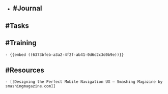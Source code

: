 - ## #Journal
## #Tasks
## #Training
	- {{embed ((6373bfeb-a3a2-4f2f-ab41-0d6d2c3d0b9e))}}
## #Resources
	- [[Designing the Perfect Mobile Navigation UX — Smashing Magazine by smashingmagazine.com]]